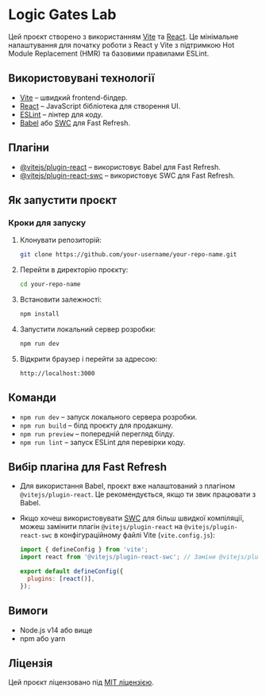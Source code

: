 # Logic Gates Lab

Цей проєкт створено з використанням [Vite](https://vitejs.dev/) та [React](https://reactjs.org/). Це мінімальне налаштування для початку роботи з React у Vite з підтримкою Hot Module Replacement (HMR) та базовими правилами ESLint.

## Використовувані технології

- [Vite](https://vitejs.dev/) – швидкий frontend-білдер.
- [React](https://reactjs.org/) – JavaScript бібліотека для створення UI.
- [ESLint](https://eslint.org/) – лінтер для коду.
- [Babel](https://babeljs.io/) або [SWC](https://swc.rs/) для Fast Refresh.

## Плагіни

- [@vitejs/plugin-react](https://github.com/vitejs/vite-plugin-react/blob/main/packages/plugin-react/README.md) – використовує Babel для Fast Refresh.
- [@vitejs/plugin-react-swc](https://github.com/vitejs/vite-plugin-react-swc) – використовує SWC для Fast Refresh.

## Як запустити проєкт

### Кроки для запуску

1. Клонувати репозиторій:
    ```bash
    git clone https://github.com/your-username/your-repo-name.git
    ```

2. Перейти в директорію проєкту:
    ```bash
    cd your-repo-name
    ```

3. Встановити залежності:
    ```bash
    npm install
    ```

4. Запустити локальний сервер розробки:
    ```bash
    npm run dev
    ```

5. Відкрити браузер і перейти за адресою:
    ```
    http://localhost:3000
    ```

## Команди

- `npm run dev` – запуск локального сервера розробки.
- `npm run build` – білд проєкту для продакшну.
- `npm run preview` – попередній перегляд білду.
- `npm run lint` – запуск ESLint для перевірки коду.

## Вибір плагіна для Fast Refresh

- Для використання Babel, проєкт вже налаштований з плагіном `@vitejs/plugin-react`. Це рекомендується, якщо ти звик працювати з Babel.
- Якщо хочеш використовувати [SWC](https://swc.rs/) для більш швидкої компіляції, можеш замінити плагін `@vitejs/plugin-react` на `@vitejs/plugin-react-swc` в конфігураційному файлі Vite (`vite.config.js`):

    ```js
    import { defineConfig } from 'vite';
    import react from '@vitejs/plugin-react-swc'; // Заміни @vitejs/plugin-react на @vitejs/plugin-react-swc

    export default defineConfig({
      plugins: [react()],
    });
    ```

## Вимоги

- Node.js v14 або вище
- npm або yarn

## Ліцензія

Цей проєкт ліцензовано під [MIT ліцензією](https://opensource.org/licenses/MIT).
